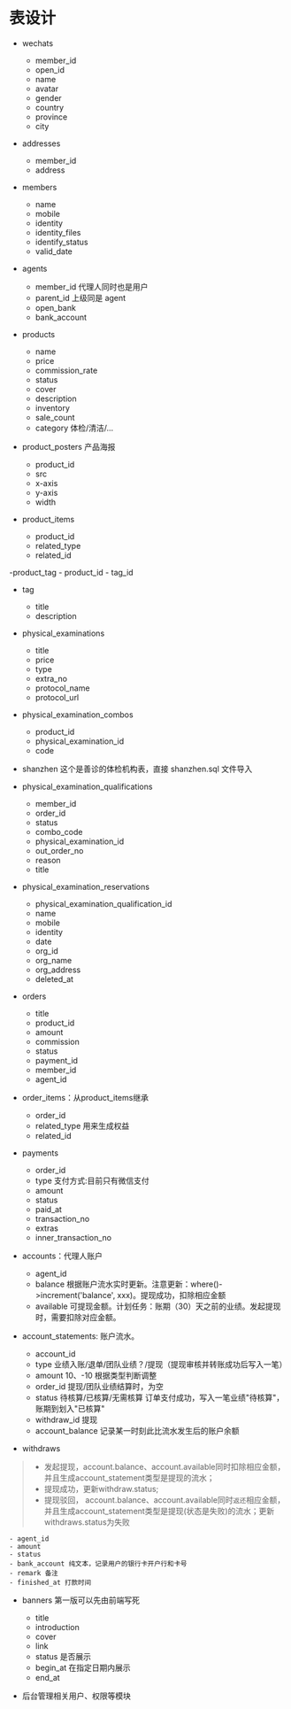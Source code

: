 # 表设计

- wechats
    - member_id
    - open_id
    - name
    - avatar
    - gender
    - country 
    - province 
    - city

- addresses
    - member_id
    - address    
    
- members
    - name
    - mobile
    - identity
    - identity_files
    - identify_status
    - valid_date

- agents
    - member_id 代理人同时也是用户
    - parent_id 上级同是 agent
    - open_bank
    - bank_account

- products
    - name
    - price
    - commission_rate
    - status
    - cover
    - description
    - inventory
    - sale_count
    - category 体检/清洁/...

- product_posters 产品海报
    - product_id    
    - src    
    - x-axis    
    - y-axis    
    - width    

- product_items
    - product_id
    - related_type
    - related_id
    
-product_tag
    - product_id
    - tag_id
    
- tag
    - title
    - description

- physical_examinations
    - title
    - price
    - type
    - extra_no
    - protocol_name
    - protocol_url
    
- physical_examination_combos    
    - product_id
    - physical_examination_id
    - code
    
- shanzhen 这个是善诊的体检机构表，直接 shanzhen.sql 文件导入
    
- physical_examination_qualifications
    - member_id
    - order_id
    - status
    - combo_code
    - physical_examination_id
    - out_order_no
    - reason
    - title
    
- physical_examination_reservations
    - physical_examination_qualification_id
    - name
    - mobile
    - identity
    - date
    - org_id
    - org_name
    - org_address
    - deleted_at

- orders
    - title
    - product_id    
    - amount
    - commission
    - status
    - payment_id
    - member_id
    - agent_id

- order_items：从product_items继承
    - order_id
    - related_type 用来生成权益
    - related_id
    
- payments
    - order_id
    - type  支付方式:目前只有微信支付
    - amount
    - status
    - paid_at
    - transaction_no
    - extras    
    - inner_transaction_no
    
- accounts：代理人账户
    - agent_id
    - balance 根据账户流水实时更新。注意更新：where()->increment('balance', xxx)。提现成功，扣除相应金额
    - available 可提现金额。计划任务：账期（30）天之前的业绩。发起提现时，需要扣除对应金额。
    
- account_statements: 账户流水。
    - account_id
    - type     业绩入账/退单/团队业绩？/提现（提现审核并转账成功后写入一笔）
    - amount  10、-10  根据类型判断调整
    - order_id 提现/团队业绩结算时，为空 
    - status   待核算/已核算/无需核算 订单支付成功，写入一笔业绩"待核算"，账期到划入"已核算"
    - withdraw_id  提现
    - account_balance 记录某一时刻此比流水发生后的账户余额
    
- withdraws 
> - 发起提现，account.balance、account.available同时扣除相应金额，并且生成account_statement类型是提现的流水；
> - 提现成功，更新withdraw.status;
> - 提现驳回， account.balance、account.available同时`返还`相应金额，并且生成account_statement类型是提现(状态是失败)的流水；更新withdraws.status为失败

    - agent_id
    - amount
    - status    
    - bank_account 纯文本，记录用户的银行卡开户行和卡号
    - remark 备注
    - finished_at 打款时间

- banners 第一版可以先由前端写死
    - title
    - introduction
    - cover
    - link
    - status 是否展示
    - begin_at 在指定日期内展示
    - end_at
    
- 后台管理相关用户、权限等模块    
        
        
